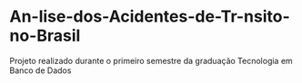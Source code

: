 # An-lise-dos-Acidentes-de-Tr-nsito-no-Brasil
Projeto realizado durante o primeiro semestre da graduação Tecnologia em Banco de Dados
